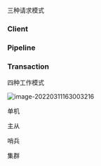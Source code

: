 三种请求模式

### Client



### Pipeline



### Transaction



四种工作模式



![image-20220311163003216](https://gitee.com/mrzlive/picture-bed/raw/master/integral/20220311163010.png)





单机



主从



哨兵



集群
